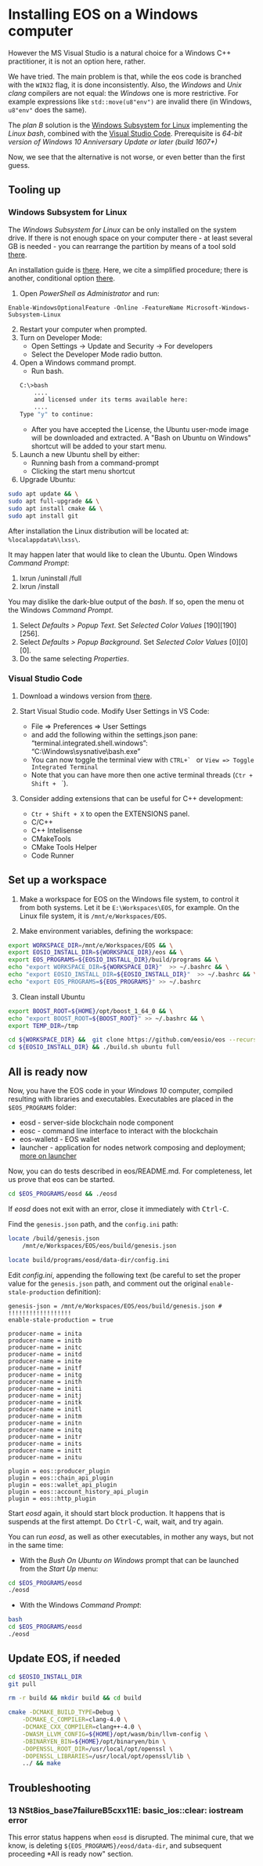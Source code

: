 # Installing EOS on a Windows computer

However the MS Visual Studio is a natural choice for a Windows C++ practitioner, it is not an option here, rather. 

We have tried. The main problem is that, while the eos code is branched with the `WIN32` flag, it is done inconsistently. Also, the *Windows* and *Unix* *clang* compilers are not equal: the *Windows* one is more restrictive. For example expressions like  `std::move(u8"env")` are invalid there (in Windows, `u8"env"` does the same).

The *plan B* solution is the [Windows Subsystem for Linux](#https://msdn.microsoft.com/en-us/commandline/wsl/about) implementing the *Linux* *bash*, combined with the [Visual Studio Code](#https://code.visualstudio.com/). Prerequisite is *64-bit version of Windows 10 Anniversary Update or later (build 1607+)*

Now, we see that the alternative is not worse, or even better than the first guess.

## Tooling up

### Windows Subsystem for Linux
The *Windows Subsystem for Linux* can be only installed on the system drive. If there is not enough space on your computer there - at least several GB is needed - you can rearrange the partition by means of a tool sold [there](#https://www.partition-tool.com/).

An installation guide is [there](#https://msdn.microsoft.com/en-us/commandline/wsl/install_guide). Here, we cite a simplified procedure; there is another, conditional option [there](#https://msdn.microsoft.com/en-us/commandline/wsl/install_guide).
1. Open *PowerShell* *as Administrator* and run:
```
Enable-WindowsOptionalFeature -Online -FeatureName Microsoft-Windows-Subsystem-Linux
```
2. Restart your computer when prompted.
3. Turn on Developer Mode: 
    * Open Settings -> Update and Security -> For developers 
    * Select the Developer Mode radio button.
4. Open a Windows command prompt. 
    * Run bash. 
    ```bash
    C:\>bash
        ....
        and licensed under its terms available here:
        ....
    Type "y" to continue:
    ```
    * After you have accepted the License, the Ubuntu user-mode image will be downloaded and extracted. A "Bash on Ubuntu on Windows" shortcut will be added to your start menu.
5. Launch a new Ubuntu shell by either:
    * Running bash from a command-prompt
    * Clicking the start menu shortcut
6. Upgrade Ubuntu:
```bash
sudo apt update && \
sudo apt full-upgrade && \
sudo apt install cmake && \
sudo apt install git
```
    
After installation the Linux distribution will be located at: `%localappdata%\lxss\`.

It may happen later that would like to clean the Ubuntu. Open Windows *Command Prompt*:
1. lxrun /uninstall /full
2. lxrun /install

You may dislike the dark-blue output of the *bash*. If so, open the menu ot the Windows *Command Prompt*.
1. Select *Defaults > Popup Text*. Set *Selected Color Values* \[190\]\[190\]\[256\].
2. Select *Defaults > Popup Background*. Set *Selected Color Values* \[0\]\[0\]\[0\].
3. Do the same selecting *Properties*. 

### Visual Studio Code
1. Download a windows version from [there](#https://code.visualstudio.com/Download).

2. Start Visual Studio code. Modify User Settings in VS Code:
    * File => Preferences => User Settings
    * and add the following within the settings.json pane:
“terminal.integrated.shell.windows”: “C:\\Windows\\sysnative\\bash.exe”
    * You can now toggle the terminal view with ``CTRL+` `` or `View => Toggle Integrated Terminal`
    * Note that you can have more then one active terminal threads (`Ctr + Shift + ` `).
3. Consider adding extensions that can be useful for C++ development:
    * `Ctr + Shift + X` to open the EXTENSIONS panel.
    * C/C++
    * C++ Intelisense
    * CMakeTools
    * CMake Tools Helper
    * Code Runner
 
## Set up a workspace

1. Make a workspace for EOS on the Windows file system, to control it from both systems. Let it be `E:\Workspaces\EOS`, for example. On the Linux file system, it is `/mnt/e/Workspaces/EOS`.

2. Make environment variables, defining the workspace:

```bash
export WORKSPACE_DIR=/mnt/e/Workspaces/EOS && \
export EOSIO_INSTALL_DIR=${WORKSPACE_DIR}/eos && \
export EOS_PROGRAMS=${EOSIO_INSTALL_DIR}/build/programs && \
echo "export WORKSPACE_DIR=${WORKSPACE_DIR}"  >> ~/.bashrc && \
echo "export EOSIO_INSTALL_DIR=${EOSIO_INSTALL_DIR}"  >> ~/.bashrc && \
echo "export EOS_PROGRAMS=${EOS_PROGRAMS}" >> ~/.bashrc
```

3. Clean install Ubuntu

```bash
export BOOST_ROOT=${HOME}/opt/boost_1_64_0 && \
echo "export BOOST_ROOT=${BOOST_ROOT}" >> ~/.bashrc && \
export TEMP_DIR=/tmp

cd ${WORKSPACE_DIR} &&  git clone https://github.com/eosio/eos --recursive
cd ${EOSIO_INSTALL_DIR} && ./build.sh ubuntu full
```

## All is ready now

Now, you have the EOS code in your *Windows 10* computer, compiled resulting with  libraries and executables. Executables are placed in the `$EOS_PROGRAMS` folder:
* eosd - server-side blockchain node component
* eosc - command line interface to interact with the blockchain
* eos-walletd - EOS wallet
* launcher - application for nodes network composing and deployment; [more on launcher](https://github.com/EOSIO/eos/blob/master/testnet.md)

Now, you can do tests described in eos/README.md. For completeness, let us prove that eos can be started.

```bash 
cd $EOS_PROGRAMS/eosd && ./eosd
```
If *eosd* does not exit with an error, close it immediately with <kbd>Ctrl-C</kbd>.

Find the `genesis.json` path, and the `config.ini` path:

```bash
locate /build/genesis.json
    /mnt/e/Workspaces/EOS/eos/build/genesis.json

locate build/programs/eosd/data-dir/config.ini
```

Edit *config.ini*, appending the following text (be careful to set the proper value for the `genesis.json` path, and comment out the original `enable-stale-production` definition):
```
genesis-json = /mnt/e/Workspaces/EOS/eos/build/genesis.json # !!!!!!!!!!!!!!!!!!
enable-stale-production = true

producer-name = inita
producer-name = initb
producer-name = initc
producer-name = initd
producer-name = inite
producer-name = initf
producer-name = initg
producer-name = inith
producer-name = initi
producer-name = initj
producer-name = initk
producer-name = initl
producer-name = initm
producer-name = initn
producer-name = initq
producer-name = initr
producer-name = inits
producer-name = initt
producer-name = initu

plugin = eos::producer_plugin
plugin = eos::chain_api_plugin
plugin = eos::wallet_api_plugin
plugin = eos::account_history_api_plugin
plugin = eos::http_plugin 
```
Start *eosd* again, it should start block production. It happens that is suspends at the first attempt. Do <kbd>Ctrl-C</kbd>, wait, wait, and try again.

You can run *eosd*, as well as other executables, in mother any ways, but not in the same time:

* With the *Bush On Ubuntu on Windows* prompt that can be launched from the *Start Up* menu:
```bash
cd $EOS_PROGRAMS/eosd
./eosd
``` 
* With the Windows *Command Prompt*:
```bash
bash
cd $EOS_PROGRAMS/eosd
./eosd
```
## Update EOS, if needed

```bash
cd $EOSIO_INSTALL_DIR
git pull

rm -r build && mkdir build && cd build

cmake -DCMAKE_BUILD_TYPE=Debug \
    -DCMAKE_C_COMPILER=clang-4.0 \
    -DCMAKE_CXX_COMPILER=clang++-4.0 \
    -DWASM_LLVM_CONFIG=${HOME}/opt/wasm/bin/llvm-config \
    -DBINARYEN_BIN=${HOME}/opt/binaryen/bin \
    -DOPENSSL_ROOT_DIR=/usr/local/opt/openssl \
    -DOPENSSL_LIBRARIES=/usr/local/opt/openssl/lib \
    ../ && make
```
## Troubleshooting

### 13 NSt8ios_base7failureB5cxx11E: basic_ios::clear: iostream error

This error status happens when `eosd` is disrupted. The minimal cure, that we know, is deleting `${EOS_PROGRAMS}/eosd/data-dir`, and subsequent proceeding *All is ready now" section.
